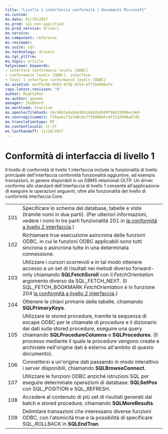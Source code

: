 ```yaml
---
title: "Livello 1 interfaccia conformità | Documenti Microsoft"
ms.custom: 
ms.date: 01/19/2017
ms.prod: sql-non-specified
ms.prod_service: drivers
ms.service: 
ms.component: reference
ms.reviewer: 
ms.suite: sql
ms.technology: drivers
ms.tgt_pltfrm: 
ms.topic: article
helpviewer_keywords:
- interface conformance levels [ODBC]
- conformance levels [ODBC], interface
- level 1 interface conformance levels [ODBC]
ms.assetid: ee3f5c08-0583-4f3b-8354-ef71b6086a7e
caps.latest.revision: "6"
author: MightyPen
ms.author: genemi
manager: jhubbard
ms.workload: Inactive
ms.openlocfilehash: 34c9b63a4abda3b510ab2b9549f90251996ec9e9
ms.sourcegitcommit: 7f8aebc72e7d0c8cff3990865c9f1316996a67d5
ms.translationtype: MT
ms.contentlocale: it-IT
ms.lasthandoff: 11/20/2017
---
```

# <a name="level-1-interface-conformance"></a>Conformità di interfaccia di livello 1
Il livello di conformità di livello 1 interfaccia include la funzionalità di livello principale dell'interfaccia conformità funzionalità aggiuntive, ad esempio transazioni, in genere disponibili in un DBMS relazionali OLTP. Un driver conforme allo standard dell'interfaccia di livello 1 consente all'applicazione di eseguire le operazioni seguenti, oltre alle funzionalità del livello di conformità interfaccia Core:  
  
|||  
|-|-|  
|101|Specificare lo schema del database, tabelle e viste (tramite nomi in due parti). (Per ulteriori informazioni, vedere i nomi in tre parti funzionalità 201 in [la conformità a livello 2 interfaccia](../../../odbc/reference/develop-app/level-2-interface-conformance.md).)|  
|102|Richiamare true esecuzione asincrona delle funzioni ODBC, in cui le funzioni ODBC applicabili sono tutti sincrona o asincrona tutte in una determinata connessione.|  
|103|Utilizzare i cursori scorrevoli e in tal modo ottenere accesso a un set di risultati nei metodi diverso forward-only chiamando **SQLFetchScroll** con il *FetchOrientation* argomento diverso da SQL_FETCH_NEXT. (Il SQL_FETCH_BOOKMARK *FetchOrientation* è in funzione 204 [la conformità a livello 2 interfaccia](../../../odbc/reference/develop-app/level-2-interface-conformance.md).)|  
|104|Ottenere le chiavi primarie delle tabelle, chiamando **SQLPrimaryKeys**.|  
|105|Utilizzare le stored procedure, tramite la sequenza di escape ODBC per le chiamate di procedure e il dizionario dei dati sulla stored procedure, eseguire una query chiamando **SQLProcedureColumns** e **SQLProcedures**. (Il processo mediante il quale le procedure vengono create e archiviate nell'origine dati è esterno all'ambito di questo documento).|  
|106|Connettersi a un'origine dati passando in modo interattivo i server disponibili, chiamando **SQLBrowseConnect**.|  
|107|Utilizzare le funzioni ODBC anziché istruzioni SQL per eseguire determinate operazioni di database: **SQLSetPos** con SQL_POSITION e SQL_REFRESH.|  
|108|Accedere al contenuto di più set di risultati generati dal batch e stored procedure, chiamando **SQLMoreResults**.|  
|109|Delimitare transazioni che interessano diverse funzioni ODBC, con l'atomicità true e la possibilità di specificare SQL_ROLLBACK in **SQLEndTran**.|

